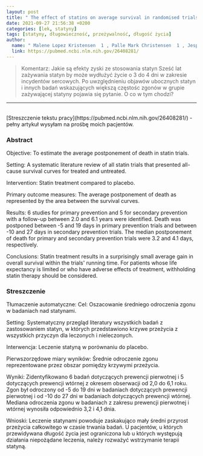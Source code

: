 ```yaml
---
layout: post
title: " The effect of statins on average survival in randomised trials, an analysis of end point postponement"
date: 2021-09-27 21:56:38 +0200
categories: [lek, statyny]
tags: [statyny, długowieczność, przeżywalność, długość życia]
author:
  name: " Malene Lopez Kristensen  1 , Palle Mark Christensen  1 , Jesper Hallas  2"
  link: https://pubmed.ncbi.nlm.nih.gov/26408281/
---
```

> Komentarz: Jakie są efekty zyski ze stosowania statyn
> Sześć lat zażywania statyn by może wydłużyć życie o 3 do 4 dni w zakresie incydentów sercowych. Po uwzględnieniu objawów ubocznych statyn i innych badań wskazujących większą częstośc zgonów w grupie zażywającej statyny pojawia się pytanie. O co w tym chodzi? 

<hr>
<br>
[Streszczenie tekstu pracy](https://pubmed.ncbi.nlm.nih.gov/26408281/) - pełny artykuł wysyłam na prośbę moich pacjentów.


### Abstract

Objective: To estimate the average postponement of death in statin trials.

Setting: A systematic literature review of all statin trials that presented all-cause survival curves for treated and untreated.

Intervention: Statin treatment compared to placebo.

Primary outcome measures: The average postponement of death as represented by the area between the survival curves.

Results: 6 studies for primary prevention and 5 for secondary prevention with a follow-up between 2.0 and 6.1 years were identified. Death was postponed between -5 and 19 days in primary prevention trials and between -10 and 27 days in secondary prevention trials. The median postponement of death for primary and secondary prevention trials were 3.2 and 4.1 days, respectively.

Conclusions: Statin treatment results in a surprisingly small average gain in overall survival within the trials' running time. For patients whose life expectancy is limited or who have adverse effects of treatment, withholding statin therapy should be considered.

### Streszczenie
Tłumaczenie automatyczne:
Cel: Oszacowanie średniego odroczenia zgonu w badaniach nad statynami.

Setting: Systematyczny przegląd literatury wszystkich badań z zastosowaniem statyn, w których przedstawiono krzywe przeżycia z wszystkich przyczyn dla leczonych i nieleczonych.

Interwencja: Leczenie statyną w porównaniu do placebo.

Pierwszorzędowe miary wyników: Średnie odroczenie zgonu reprezentowane przez obszar pomiędzy krzywymi przeżycia.

Wyniki: Zidentyfikowano 6 badań dotyczących prewencji pierwotnej i 5 dotyczących prewencji wtórnej z okresem obserwacji od 2,0 do 6,1 roku. Zgon był odroczony od -5 do 19 dni w badaniach dotyczących prewencji pierwotnej i od -10 do 27 dni w badaniach dotyczących prewencji wtórnej. Mediana odroczenia zgonu w badaniach z zakresu prewencji pierwotnej i wtórnej wynosiła odpowiednio 3,2 i 4,1 dnia.

Wnioski: Leczenie statynami powoduje zaskakująco mały średni przyrost przeżycia całkowitego w czasie trwania badań. U pacjentów, u których przewidywana długość życia jest ograniczona lub u których występują działania niepożądane leczenia, należy rozważyć wstrzymanie terapii statyną.
